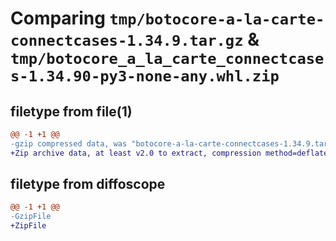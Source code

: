 # Comparing `tmp/botocore-a-la-carte-connectcases-1.34.9.tar.gz` & `tmp/botocore_a_la_carte_connectcases-1.34.90-py3-none-any.whl.zip`

## filetype from file(1)

```diff
@@ -1 +1 @@
-gzip compressed data, was "botocore-a-la-carte-connectcases-1.34.9.tar", last modified: Thu Dec 28 01:06:38 2023, max compression
+Zip archive data, at least v2.0 to extract, compression method=deflate
```

## filetype from diffoscope

```diff
@@ -1 +1 @@
-GzipFile
+ZipFile
```

